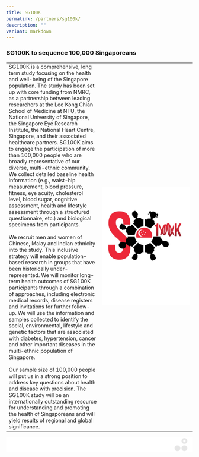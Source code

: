 ```yaml
---
title: SG100K
permalink: /partners/sg100k/
description: ""
variant: markdown
---
```

### SG100K to sequence 100,000 Singaporeans

<table>
	<tbody>
		<tr>
			<td style="width:50%">
SG100K is a comprehensive, long term study focusing on the health and well-being of the Singapore population. The study has been set up with core funding from NMRC, as a partnership between leading researchers at the Lee Kong Chian School of Medicine at NTU, the National University of Singapore, the Singapore Eye Research Institute, the National Heart Centre, Singapore, and their associated healthcare partners. SG100K aims to engage the participation of more than 100,000 people who are broadly representative of our diverse, multi-ethnic community. We collect detailed baseline health information (e.g., waist-hip measurement, blood pressure, fitness, eye acuity, cholesterol level, blood sugar, cognitive assessment, health and lifestyle assessment through a structured questionnaire, etc.) and biological specimens from participants.
<br><br>
We recruit men and women of Chinese, Malay and Indian ethnicity into the study. This inclusive strategy will enable population-based research in groups that have been historically under-represented. We will monitor long-term health outcomes of SG100K participants through a combination of approaches, including electronic medical records, disease registers and invitations for further follow-up. We will use the information and samples collected to identify the social, environmental, lifestyle and genetic factors that are associated with diabetes, hypertension, cancer and other important diseases in the multi-ethnic population of Singapore.
<br><br>
Our sample size of 100,000 people will put us in a strong position to address key questions about health and disease with precision. The SG100K study will be an internationally outstanding resource for understanding and promoting the health of Singaporeans and will yield results of regional and global significance.
			</td>
			<td style="width:50%">
				<img src="/images/Collaborate/Partners/sg100k-logo.png">
			</td>
			</tr></tbody></table>
			
![](/images/Banners/banners_page%20footer%203%20-%20grey.png)